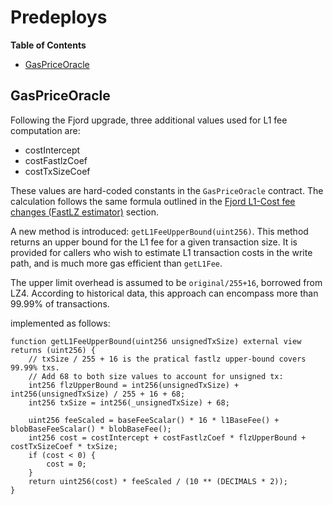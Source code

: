 # Predeploys

<!-- START doctoc generated TOC please keep comment here to allow auto update -->
<!-- DON'T EDIT THIS SECTION, INSTEAD RE-RUN doctoc TO UPDATE -->
**Table of Contents**

- [GasPriceOracle](#gaspriceoracle)

<!-- END doctoc generated TOC please keep comment here to allow auto update -->

## GasPriceOracle

Following the Fjord upgrade, three additional values used for L1 fee computation are:

- costIntercept
- costFastlzCoef
- costTxSizeCoef

These values are hard-coded constants in the `GasPriceOracle` contract. The
calculation follows the same formula outlined in the
[Fjord L1-Cost fee changes (FastLZ estimator)](./exec-engine.md#fjord-l1-cost-fee-changes-fastlz-estimator)
section.

A new method is introduced: `getL1FeeUpperBound(uint256)`. This method returns an upper bound for the L1 fee
for a given transaction size. It is provided for callers who wish to estimate L1 transaction costs in the
write path, and is much more gas efficient than `getL1Fee`.

The upper limit overhead is assumed to be `original/255+16`, borrowed from LZ4. According to historical data, this
approach can encompass more than 99.99% of transactions.

implemented as follows:

```solidity
function getL1FeeUpperBound(uint256 unsignedTxSize) external view returns (uint256) {
    // txSize / 255 + 16 is the pratical fastlz upper-bound covers 99.99% txs.
    // Add 68 to both size values to account for unsigned tx:
    int256 flzUpperBound = int256(unsignedTxSize) + int256(unsignedTxSize) / 255 + 16 + 68;
    int256 txSize = int256(_unsignedTxSize) + 68;
    
    uint256 feeScaled = baseFeeScalar() * 16 * l1BaseFee() + blobBaseFeeScalar() * blobBaseFee();
    int256 cost = costIntercept + costFastlzCoef * flzUpperBound + costTxSizeCoef * txSize;
    if (cost < 0) {
        cost = 0;
    }
    return uint256(cost) * feeScaled / (10 ** (DECIMALS * 2));
}
```
